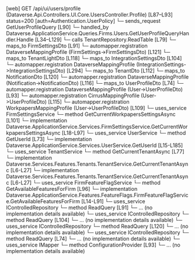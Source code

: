 [web] GET /api/ui/users/profile  (Dataverse.Api.Controllers.UI.Core.UsersController.Profile)  [L87–L93] status=200 [auth=Authentication.UserPolicy]
  └─ sends_request GetUserProfileQuery [L90]
    └─ handled_by Dataverse.ApplicationService.Queries.Firms.Users.GetUserProfileQueryHandler.Handle [L34–L129]
      └─ calls TenantRepository.ReadTable [L79]
      └─ maps_to FirmSettingsDto [L91]
        └─ automapper.registration DataverseMappingProfile (FirmSettings->FirmSettingsDto) [L121]
      └─ maps_to TenantLightDto [L118]
      └─ maps_to IntegrationSettingsDto [L104]
        └─ automapper.registration DataverseMappingProfile (IntegrationSettings->IntegrationSettingsDto) [L294]
      └─ maps_to TenantDto [L112]
      └─ maps_to NotificationDto [L120]
        └─ automapper.registration DataverseMappingProfile (Notification->NotificationDto) [L116]
      └─ maps_to UserProfileDto [L74]
        └─ automapper.registration DataverseMappingProfile (User->UserProfileDto) [L93]
        └─ automapper.registration CirrusMappingProfile (User->UserProfileDto) [L115]
        └─ automapper.registration WorkpapersMappingProfile (User->UserProfileDto) [L109]
      └─ uses_service FirmSettingsService
        └─ method GetCurrentWorkpapersSettingsAsync [L101]
          └─ implementation Dataverse.ApplicationService.Services.FirmSettingsService.GetCurrentWorkpapersSettingsAsync [L18-L97]
      └─ uses_service UserService
        └─ method GetUserId [L73]
          └─ implementation Dataverse.ApplicationService.Services.UserService.GetUserId [L15-L185]
      └─ uses_service TenantService
        └─ method GetCurrentTenantAsync [L77]
          └─ implementation Dataverse.Services.Features.Tenants.TenantService.GetCurrentTenantAsync [L6-L27]
          └─ implementation Dataverse.Services.Features.Tenants.TenantService.GetCurrentTenantAsync [L6-L27]
      └─ uses_service FirmFeatureFlagService
        └─ method GetAvailableFeaturesForFirm [L96]
          └─ implementation Dataverse.ApplicationService.Features.FeatureFlags.FirmFeatureFlagService.GetAvailableFeaturesForFirm [L14-L91]
      └─ uses_service IControlledRepository<FirmSettings>
        └─ method ReadQuery [L91]
          └─ ... (no implementation details available)
      └─ uses_service IControlledRepository<IntegrationSettings>
        └─ method ReadQuery [L104]
          └─ ... (no implementation details available)
      └─ uses_service IControlledRepository<Notification>
        └─ method ReadQuery [L120]
          └─ ... (no implementation details available)
      └─ uses_service IControlledRepository<User>
        └─ method ReadQuery [L74]
          └─ ... (no implementation details available)
      └─ uses_service IMapper
        └─ method ConfigurationProvider [L93]
          └─ ... (no implementation details available)

